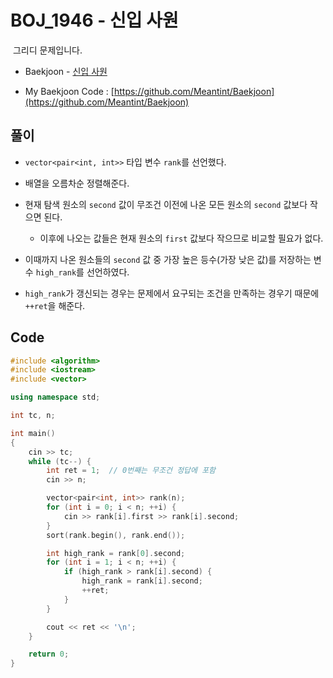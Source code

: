 # BOJ_1946 - 신입 사원

&nbsp;그리디 문제입니다.

- Baekjoon - [신입 사원](https://www.acmicpc.net/problem/1946)

- My Baekjoon Code : [https://github.com/Meantint/Baekjoon](https://github.com/Meantint/Baekjoon)

## 풀이

- `vector<pair<int, int>>` 타입 변수 `rank`를 선언했다.

- 배열을 오름차순 정렬해준다.

- 현재 탐색 원소의 `second` 값이 무조건 이전에 나온 모든 원소의 `second` 값보다 작으면 된다.

  - 이후에 나오는 값들은 현재 원소의 `first` 값보다 작으므로 비교할 필요가 없다.

- 이때까지 나온 원소들의 `second` 값 중 가장 높은 등수(가장 낮은 값)를 저장하는 변수 `high_rank`를 선언하였다.

- `high_rank`가 갱신되는 경우는 문제에서 요구되는 조건을 만족하는 경우기 때문에 `++ret`을 해준다.

## Code

```cpp
#include <algorithm>
#include <iostream>
#include <vector>

using namespace std;

int tc, n;

int main()
{
    cin >> tc;
    while (tc--) {
        int ret = 1;  // 0번째는 무조건 정답에 포함
        cin >> n;

        vector<pair<int, int>> rank(n);
        for (int i = 0; i < n; ++i) {
            cin >> rank[i].first >> rank[i].second;
        }
        sort(rank.begin(), rank.end());

        int high_rank = rank[0].second;
        for (int i = 1; i < n; ++i) {
            if (high_rank > rank[i].second) {
                high_rank = rank[i].second;
                ++ret;
            }
        }

        cout << ret << '\n';
    }

    return 0;
}
```
